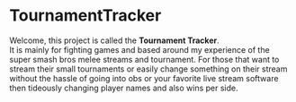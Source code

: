 # TournamentTracker
Welcome, this project is called the **Tournament Tracker**.<br>
It is mainly for fighting games and based around my experience
of the super smash bros melee streams and tournament. For those that want to
stream their small tournaments or easily change something on their stream without the hassle of
going into obs or your favorite live stream software then tideously changing player names and also wins per side.
